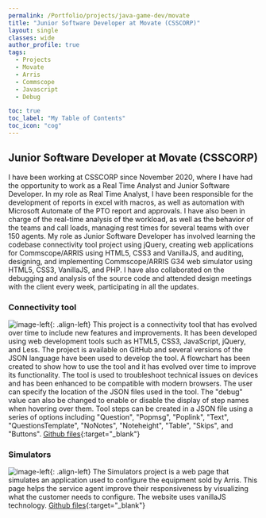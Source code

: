 ```yaml
---
permalink: /Portfolio/projects/java-game-dev/movate
title: "Junior Software Developer at Movate (CSSCORP)"
layout: single
classes: wide
author_profile: true
tags:
  - Projects
  - Movate
  - Arris
  - Commscope
  - Javascript
  - Debug

toc: true
toc_label: "My Table of Contents"
toc_icon: "cog"
---
```



## Junior Software Developer at Movate (CSSCORP)

I have been working at CSSCORP since November 2020, where I have had the opportunity to work as a Real Time Analyst and Junior Software Developer. In my role as Real Time Analyst, I have been responsible for the development of reports in excel with macros, as well as automation with Microsoft Automate of the PTO report and approvals. I have also been in charge of the real-time analysis of the workload, as well as the behavior of the teams and call loads, managing rest times for several teams with over 150 agents. My role as Junior Software Developer has involved learning the codebase connectivity tool project using jQuery, creating web applications for Commscope/ARRIS using HTML5, CSS3 and VanillaJS, and auditing, designing, and implementing Commscope/ARRIS G34 web simulator using HTML5, CSS3, VanillaJS, and PHP. I have also collaborated on the debugging and analysis of the source code and attended design meetings with the client every week, participating in all the updates. 


###  Connectivity tool 
![image-left]({{"/assets/images/ConnectivityTool.jpg"|absolute_url}}){: .align-left}
This project is a connectivity tool that has evolved over time to include new features and improvements. It has been developed using web development tools such as HTML5, CSS3, JavaScript, jQuery, and Less. The project is available on GitHub and several versions of the JSON language have been used to develop the tool. A flowchart has been created to show how to use the tool and it has evolved over time to improve its functionality. The tool is used to troubleshoot technical issues on devices and has been enhanced to be compatible with modern browsers. The user can specify the location of the JSON files used in the tool. The "debug" value can also be changed to enable or disable the display of step names when hovering over them. Tool steps can be created in a JSON file using a series of options including "Question", "Popmsg", "Poplink", "Text", "QuestionsTemplate", "NoNotes", "Noteheight", "Table", "Skips", and "Buttons".
[Github files](https://github.com/miguelfernandez2022){:target="_blank"}

### Simulators 
![image-left]({{"/assets/images/Simulators.jpg"|absolute_url}}){: .align-left}
The Simulators project is a web page that simulates an application used to configure the equipment sold by Arris. This page helps the service agent improve their responsiveness by visualizing what the customer needs to configure.
The website uses vanillaJS technology.
[Github files](https://github.com/miguelfernandez2022){:target="_blank"}